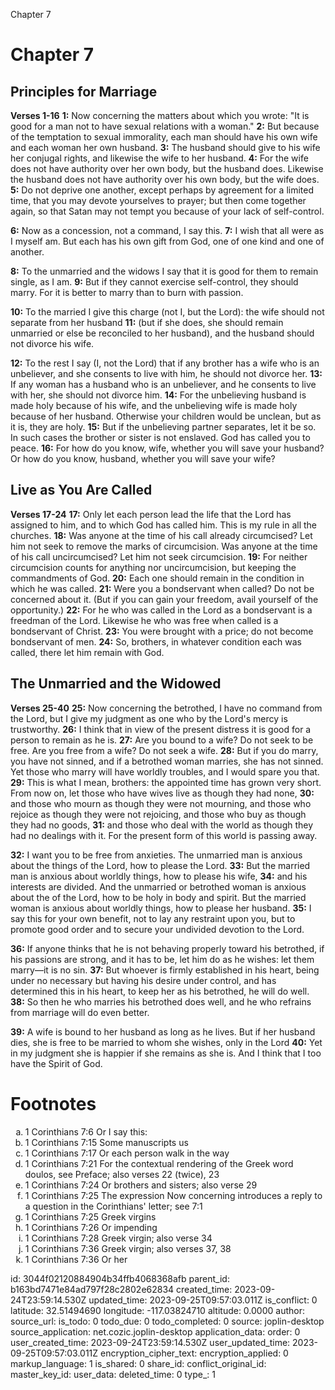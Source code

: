 Chapter 7

# Chapter 7
## Principles for Marriage
**Verses 1-16**
**1:** Now concerning the matters about which you wrote: "It is good for a man not to have sexual relations with a woman."
**2:** But because of the temptation to sexual immorality, each man should have his own wife and each woman her own husband.
**3:** The husband should give to his wife her conjugal rights, and likewise the wife to her husband.
**4:** For the wife does not have authority over her own body, but the husband does. Likewise the husband does not have authority over his own body, but the wife does.
**5:** Do not deprive one another, except perhaps by agreement for a limited time, that you may devote yourselves to prayer; but then come together again, so that Satan may not tempt you because of your lack of self-control.

**6:** Now as a concession, not a command, I say this.
**7:** I wish that all were as I myself am. But each has his own gift from God, one of one kind and one of another.

**8:** To the unmarried and the widows I say that it is good for them to remain single, as I am.
**9:** But if they cannot exercise self-control, they should marry. For it is better to marry than to burn with passion.

**10:** To the married I give this charge (not I, but the Lord): the wife should not separate from her husband
**11:** (but if she does, she should remain unmarried or else be reconciled to her husband), and the husband should not divorce his wife.

**12:** To the rest I say (I, not the Lord) that if any brother has a wife who is an unbeliever, and she consents to live with him, he should not divorce her.
**13:** If any woman has a husband who is an unbeliever, and he consents to live with her, she should not divorce him.
**14:** For the unbelieving husband is made holy because of his wife, and the unbelieving wife is made holy because of her husband. Otherwise your children would be unclean, but as it is, they are holy.
**15:** But if the unbelieving partner separates, let it be so. In such cases the brother or sister is not enslaved. God has called you to peace.
**16:** For how do you know, wife, whether you will save your husband? Or how do you know, husband, whether you will save your wife?

## Live as You Are Called
**Verses 17-24**
**17:** Only let each person lead the life that the Lord has assigned to him, and to which God has called him. This is my rule in all the churches.
**18:** Was anyone at the time of his call already circumcised? Let him not seek to remove the marks of circumcision. Was anyone at the time of his call uncircumcised? Let him not seek circumcision.
**19:** For neither circumcision counts for anything nor uncircumcision, but keeping the commandments of God.
**20:** Each one should remain in the condition in which he was called.
**21:** Were you a bondservant when called? Do not be concerned about it. (But if you can gain your freedom, avail yourself of the opportunity.)
**22:** For he who was called in the Lord as a bondservant is a freedman of the Lord. Likewise he who was free when called is a bondservant of Christ.
**23:** You were brought with a price; do not become bondservant of men.
**24:** So, brothers, in whatever condition each was called, there let him remain with God.

## The Unmarried and the Widowed
**Verses 25-40**
**25:** Now concerning the betrothed, I have no command from the Lord, but I give my judgment as one who by the Lord's mercy is trustworthy.
**26:** I think that in view of the present distress it is good for a person to remain as he is.
**27:** Are you bound to a wife? Do not seek to be free. Are you free from a wife? Do not seek a wife.
**28:** But if you do marry, you have not sinned, and if a betrothed woman marries, she has not sinned. Yet those who marry will have worldly troubles, and I would spare you that.
**29:** This is what I mean, brothers: the appointed time has grown very short. From now on, let those who have wives live as though they had none,
**30:** and those who mourn as though they were not mourning, and those who rejoice as though they were not rejoicing, and those who buy as though they had no goods,
**31:** and those who deal with the world as though they had no dealings with it. For the present form of this world is passing away.

**32:** I want you to be free from anxieties. The unmarried man is anxious about the things of the Lord, how to please the Lord.
**33:** But the married man is anxious about worldly things, how to please his wife,
**34:** and his interests are divided. And the unmarried or betrothed woman is anxious about the of the Lord, how to be holy in body and spirit. But the married woman is anxious about worldly things, how to please her husband.
**35:** I say this for your own benefit, not to lay any restraint upon you, but to promote good order and to secure your undivided devotion to the Lord.

**36:** If anyone thinks that he is not behaving properly toward his betrothed, if his passions are strong, and it has to be, let him do as he wishes: let them marry—it is no sin.
**37:** But whoever is firmly established in his heart, being under no necessary but having his desire under control, and has determined this in his heart, to keep her as his betrothed, he will do well.
**38:** So then he who marries his betrothed does well, and he who refrains from marriage will do even better.

**39:** A wife is bound to her husband as long as he lives. But if her husband dies, she is free to be married to whom she wishes, only in the Lord
**40:** Yet in my judgment she is happier if she remains as she is. And I think that I too have the Spirit of God.

# Footnotes
<ol type='a'>
	<li>1 Corinthians 7:6 Or I say this:</li>
	<li>1 Corinthians 7:15 Some manuscripts us</li>
	<li>1 Corinthians 7:17 Or each person walk in the way</li>
	<li>1 Corinthians 7:21 For the contextual rendering of the Greek word doulos, see Preface; also verses 22 (twice), 23</li>
	<li>1 Corinthians 7:24 Or brothers and sisters; also verse 29</li>
	<li>1 Corinthians 7:25 The expression Now concerning introduces a reply to a question in the Corinthians&#x27; letter; see 7:1</li>
	<li>1 Corinthians 7:25 Greek virgins</li>
	<li>1 Corinthians 7:26 Or impending</li>
	<li>1 Corinthians 7:28 Greek virgin; also verse 34</li>
	<li>1 Corinthians 7:36 Greek virgin; also verses 37, 38</li>
	<li>1 Corinthians 7:36 Or her</li>
</ol>


id: 3044f02120884904b34ffb4068368afb
parent_id: b163bd7471e84ad797f28c2802e62834
created_time: 2023-09-24T23:59:14.530Z
updated_time: 2023-09-25T09:57:03.011Z
is_conflict: 0
latitude: 32.51494690
longitude: -117.03824710
altitude: 0.0000
author: 
source_url: 
is_todo: 0
todo_due: 0
todo_completed: 0
source: joplin-desktop
source_application: net.cozic.joplin-desktop
application_data: 
order: 0
user_created_time: 2023-09-24T23:59:14.530Z
user_updated_time: 2023-09-25T09:57:03.011Z
encryption_cipher_text: 
encryption_applied: 0
markup_language: 1
is_shared: 0
share_id: 
conflict_original_id: 
master_key_id: 
user_data: 
deleted_time: 0
type_: 1